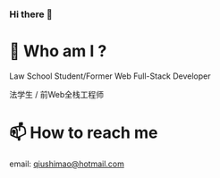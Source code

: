 ### Hi there 👋

<!--
**alienmao/alienmao** is a ✨ _special_ ✨ repository because its `README.md` (this file) appears on your GitHub profile.

Here are some ideas to get you started:

- 🔭 I’m currently working on ...
- 🌱 I’m currently learning ...
- 👯 I’m looking to collaborate on ...
- 🤔 I’m looking for help with ...
- 💬 Ask me about ...
- 📫 How to reach me: ...
- 😄 Pronouns: ...
- ⚡ Fun fact: ...
-->

# 🤔  Who am I ?
Law School Student/Former Web Full-Stack Developer

法学生 / 前Web全栈工程师

# 📫  How to reach me
email: qiushimao@hotmail.com
